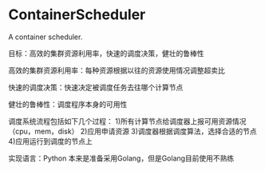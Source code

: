 # ContainerScheduler
A container scheduler.


目标：高效的集群资源利用率，快速的调度决策，健壮的鲁棒性

高效的集群资源利用率：每种资源根据以往的资源使用情况调整超卖比

快速的调度决策：快速决定被调度任务去往哪个计算节点

健壮的鲁棒性：调度程序本身的可用性

调度系统流程包括如下几个过程：
1)所有计算节点给调度器上报可用资源情况（cpu，mem，disk）
2)应用申请资源
3)调度器根据调度算法，选择合适的节点
4)应用运行到调度的节点上

实现语言：Python
本来是准备采用Golang，但是Golang目前使用不熟练

